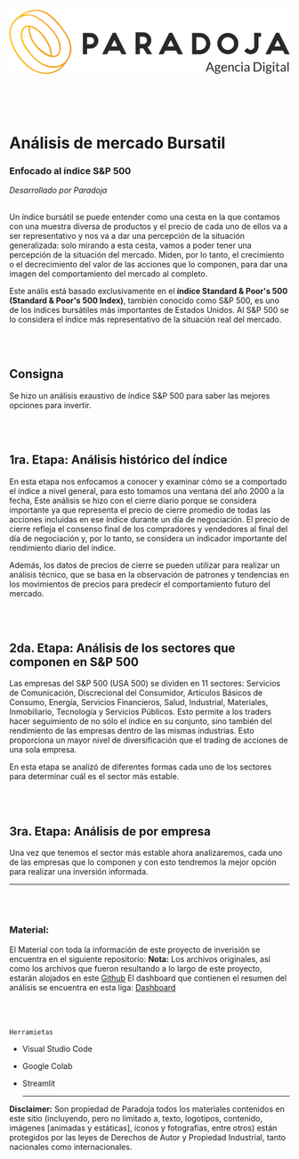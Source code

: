 ![Paradoja](paradoja-2.png)


</br>
</br>
</br>

# Análisis de mercado Bursatil
### Enfocado al índice S&P 500
*Desarrollado por Paradoja*

</br>
Un índice bursátil se puede entender como una cesta en la que contamos con una muestra diversa de productos y el precio de cada uno de ellos va a ser representativo y nos va a dar una percepción de la situación generalizada: solo mirando a esta cesta, vamos a poder tener una percepción de la situación del mercado. Miden, por lo tanto, el crecimiento o el decrecimiento del valor de las acciones que lo componen, para dar una imagen del comportamiento del mercado al completo.

Este anális está basado exclusivamente en el **índice Standard & Poor's 500 (Standard & Poor's 500 Index)**, también conocido como S&P 500, es uno de los índices bursátiles más importantes de Estados Unidos. Al S&P 500 se lo considera el índice más representativo de la situación real del mercado.

</br>
</br>

## Consigna
Se hizo un análisis exaustivo de índice S&P 500 para saber las mejores opciones para invertir.

</br>
</br>

## 1ra. Etapa: Análisis histórico del índice
En esta etapa nos enfocamos a conocer y examinar cómo se a comportado el índice a nivel general, para esto tomamos una ventana del año 2000 a la fecha, Este análisis se hizo con el cierre diario porque se considera importante ya que representa el precio de cierre promedio de todas las acciones incluidas en ese índice durante un día de negociación. El precio de cierre refleja el consenso final de los compradores y vendedores al final del día de negociación y, por lo tanto, se considera un indicador importante del rendimiento diario del índice.

Además, los datos de precios de cierre se pueden utilizar para realizar un análisis técnico, que se basa en la observación de patrones y tendencias en los movimientos de precios para predecir el comportamiento futuro del mercado.

</br>
</br>

## 2da. Etapa: Análisis de los sectores que componen en S&P 500
Las empresas del S&P 500 (USA 500) se dividen en 11 sectores: Servicios de Comunicación, Discrecional del Consumidor, Artículos Básicos de Consumo, Energía, Servicios Financieros, Salud, Industrial, Materiales, Inmobiliario, Tecnología y Servicios Públicos. Esto permite a los traders hacer seguimiento de no sólo el índice en su conjunto, sino también del rendimiento de las empresas dentro de las mismas industrias. Esto proporciona un mayor nivel de diversificación que el trading de acciones de una sola empresa.

En esta etapa se analizó de diferentes formas cada uno de los sectores para determinar cuál es el sector más estable.

</br>
</br>

## 3ra. Etapa: Análisis de por empresa
Una vez que tenemos el sector más estable ahora analizaremos, cada uno de las empresas que lo componen y con esto tendremos la mejor opción para realizar una inversión informada.

<hr> 
</br>
</br>

### Material:
El Material con toda la información de este proyecto de inverisión se encuentra en el siguiente repositorio:
**Nota:** Los archivos originales, así como los archivos que fueron resultando a lo largo de este proyecto, estarán alojados en este [Github](https://github.com/Maurengit/Analisis_SP_500.git)
El dashboard que contienen el resumen del análisis se encuentra en esta liga: [Dashboard](*****************)

</br>
</br>

`Herramietas`
- Visual Studio Code
- Google Colab
- Streamlit

  <hr> 
**Disclaimer:** Son propiedad de Paradoja todos los materiales contenidos en este sitio (incluyendo, pero no limitado a, texto, logotipos, contenido, imágenes [animadas y estáticas], íconos y fotografías, entre otros) están protegidos por las leyes de Derechos de Autor y Propiedad Industrial, tanto nacionales como internacionales.